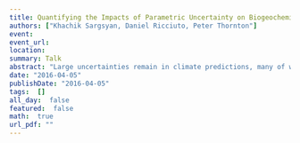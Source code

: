 ```yaml
---
title: Quantifying the Impacts of Parametric Uncertainty on Biogeochemistry in the ACME Land Model
authors: ["Khachik Sargsyan, Daniel Ricciuto, Peter Thornton"]
event: 
event_url: 
location: 
summary: Talk
abstract: "Large uncertainties remain in climate predictions, many of which originate from uncertainties in land-surface processes. In particular, uncertainties in land-atmosphere fluxes of carbon dioxide and energy are driven by incomplete knowledge about model parameters and their variation over space and time. Using the ACME land model, we perform uncertainty decomposition based on global Polynomial Chaos (PC) surrogate construction, using the Bayesian Compressive Sensing (BCS) sparse learning technique.<br>"
date: "2016-04-05"
publishDate: "2016-04-05"
tags:  []
all_day:  false
featured:  false
math:  true
url_pdf: ""
---
```

